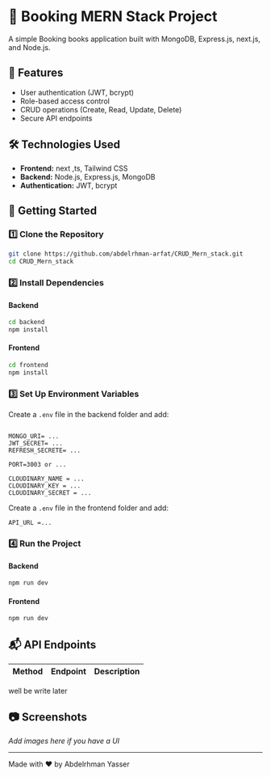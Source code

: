 # 🚀 Booking MERN Stack Project

A simple Booking books application built with MongoDB, Express.js, next.js, and Node.js.

## 📌 Features

- User authentication (JWT, bcrypt)
- Role-based access control
- CRUD operations (Create, Read, Update, Delete)
- Secure API endpoints

## 🛠️ Technologies Used

- **Frontend:** next ,ts, Tailwind CSS
- **Backend:** Node.js, Express.js, MongoDB
- **Authentication:** JWT, bcrypt

## 🚀 Getting Started

### 1️⃣ Clone the Repository

```bash
git clone https://github.com/abdelrhman-arfat/CRUD_Mern_stack.git
cd CRUD_Mern_stack
```

### 2️⃣ Install Dependencies

#### Backend

```bash
cd backend
npm install
```

#### Frontend

```bash
cd frontend
npm install
```

### 3️⃣ Set Up Environment Variables

Create a `.env` file in the backend folder and add:

```

MONGO_URI= ...
JWT_SECRET= ...
REFRESH_SECRETE= ...

PORT=3003 or ...

CLOUDINARY_NAME = ...
CLOUDINARY_KEY = ...
CLOUDINARY_SECRET = ...

```
Create a `.env` file in the frontend folder and add:

```
API_URL =...
```

### 4️⃣ Run the Project

#### Backend

```bash
npm run dev
```

#### Frontend

```bash
npm run dev
```

## 📬 API Endpoints

| Method | Endpoint | Description |
| ------ | -------- | ----------- |

well be write later

## 📷 Screenshots

_Add images here if you have a UI_

---

Made with ❤️ by Abdelrhman Yasser
